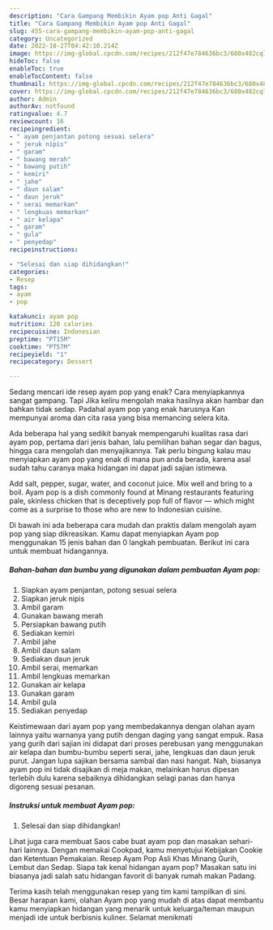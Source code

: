 ```yaml
---
description: "Cara Gampang Membikin Ayam pop Anti Gagal"
title: "Cara Gampang Membikin Ayam pop Anti Gagal"
slug: 455-cara-gampang-membikin-ayam-pop-anti-gagal
category: Uncategorized
date: 2022-10-27T04:42:10.214Z
image: https://img-global.cpcdn.com/recipes/212f47e784636bc3/680x482cq70/ayam-pop-foto-resep-utama.jpg
hideToc: false
enableToc: true
enableTocContent: false
thumbnail: https://img-global.cpcdn.com/recipes/212f47e784636bc3/680x482cq70/ayam-pop-foto-resep-utama.jpg
cover: https://img-global.cpcdn.com/recipes/212f47e784636bc3/680x482cq70/ayam-pop-foto-resep-utama.jpg
author: Admin
authorAv: notfound
ratingvalue: 4.7
reviewcount: 16
recipeingredient:
- " ayam penjantan potong sesuai selera"
- " jeruk nipis"
- " garam"
- " bawang merah"
- " bawang putih"
- " kemiri"
- " jahe"
- " daun salam"
- " daun jeruk"
- " serai memarkan"
- " lengkuas memarkan"
- " air kelapa"
- " garam"
- " gula"
- " penyedap"
recipeinstructions:

- "Selesai dan siap dihidangkan!"
categories:
- Resep
tags:
- ayam
- pop

katakunci: ayam pop 
nutrition: 120 calories
recipecuisine: Indonesian
preptime: "PT15M"
cooktime: "PT57M"
recipeyield: "1"
recipecategory: Dessert

---
```



Sedang mencari ide resep ayam pop yang enak? Cara menyiapkannya sangat gampang. Tapi Jika keliru mengolah maka hasilnya akan hambar dan bahkan tidak sedap. Padahal ayam pop yang enak harusnya Kan mempunyai aroma dan cita rasa yang bisa memancing selera kita.


Ada beberapa hal yang sedikit banyak mempengaruhi kualitas rasa dari ayam pop, pertama dari jenis bahan, lalu pemilihan bahan segar dan bagus, hingga cara mengolah dan menyajikannya. Tak perlu bingung kalau mau menyiapkan ayam pop yang enak di mana pun anda berada, karena asal sudah tahu caranya maka hidangan ini dapat jadi sajian istimewa.

Add salt, pepper, sugar, water, and coconut juice. Mix well and bring to a boil. Ayam pop is a dish commonly found at Minang restaurants featuring pale, skinless chicken that is deceptively pop full of flavor — which might come as a surprise to those who are new to Indonesian cuisine.


Di bawah ini ada beberapa cara mudah dan praktis dalam mengolah ayam pop yang siap dikreasikan. Kamu dapat menyiapkan Ayam pop menggunakan 15 jenis bahan dan 0 langkah pembuatan. Berikut ini cara untuk membuat hidangannya.

<!--inarticleads1-->

##### Bahan-bahan dan bumbu yang digunakan dalam pembuatan Ayam pop:

1. Siapkan  ayam penjantan, potong sesuai selera
1. Siapkan  jeruk nipis
1. Ambil  garam
1. Gunakan  bawang merah
1. Persiapkan  bawang putih
1. Sediakan  kemiri
1. Ambil  jahe
1. Ambil  daun salam
1. Sediakan  daun jeruk
1. Ambil  serai, memarkan
1. Ambil  lengkuas memarkan
1. Gunakan  air kelapa
1. Gunakan  garam
1. Ambil  gula
1. Sediakan  penyedap


Keistimewaan dari ayam pop yang membedakannya dengan olahan ayam lainnya yaitu warnanya yang putih dengan daging yang sangat empuk. Rasa yang gurih dari sajian ini didapat dari proses perebusan yang menggunakan air kelapa dan bumbu-bumbu seperti serai, jahe, lengkuas dan daun jeruk purut. Jangan lupa sajikan bersama sambal dan nasi hangat. Nah, biasanya ayam pop ini tidak disajikan di meja makan, melainkan harus dipesan terlebih dulu karena sebaiknya dihidangkan selagi panas dan hanya digoreng sesuai pesanan. 

<!--inarticleads2-->

##### Instruksi untuk membuat Ayam pop:


1. Selesai dan siap dihidangkan!

Lihat juga cara membuat Saos cabe buat ayam pop dan masakan sehari-hari lainnya. Dengan memakai Cookpad, kamu menyetujui Kebijakan Cookie dan Ketentuan Pemakaian. Resep Ayam Pop Asli Khas Minang Gurih, Lembut dan Sedap. Siapa tak kenal hidangan ayam pop? Masakan satu ini biasanya jadi salah satu hidangan favorit di banyak rumah makan Padang. 

Terima kasih telah menggunakan resep yang tim kami tampilkan di sini. Besar harapan kami, olahan Ayam pop yang mudah di atas dapat membantu kamu menyiapkan hidangan yang menarik untuk keluarga/teman maupun menjadi ide untuk berbisnis kuliner. Selamat menikmati

